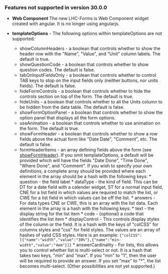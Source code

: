 ### Features not supported in version 30.0.0
* **Web Component** The new LHC-Forms is Web Component widget created with angular. It is no longer using
  angularjs.

* **templateOptions** - The following options within templateOptions are not supported:
  * showColumnHeaders - a boolean that controls whether to show the header row
      with the "Name", "Value", and "Unit" column labels.  The default is true.
  * showQuestionCode - a boolean that controls whether to show question codes.
      The default is false.
  * tabOnInputFieldsOnly - a boolean that controls whether to control TAB keys
      to stop on the input fields only (neither buttons, nor units fields).
      The default is false.
  * hideFormControls - a boolean that controls whether to hide the controls section
      on top of the form. The default is true.
  * hideUnits - a boolean that controls whether to all the Units column to
      be hidden from the data table. The default is false.
  * showFormOptionPanel - a boolean that controls whether to show the option panel
      that displays all the form options.
  * useAnimation - a boolean that controls whether to use animation on the form.
      The default is true.
  * <a name="showFormHeader"></a>showFormHeader - a boolean that controls whether to
      show a row fields above the actual form like "Date Date", "Comment", etc.
      The default is false.
  * formHeaderItems - an array defining fields above the form (see
      [showFormHeader](#showFormHeader)).  If you omit templateOptions, a default will be
      provided which will have the fields "Date Done", "Time Done", "Where
      Done", and "Comment". If you wish to specify your own definitions,
      a complete array should be provided where each
      element in the array should be a hash with the following keys:
        * question - the field label
        * dataType - the kind of field.  This can be DT for a date field with a
          calender widget, ST for a normal input field, CNE for a list field in
          which values are required to match the list, or CWE for a list field in
          which values can be off the list.
        * answers - For data types CNE or CWE, this is an array with the list
          data.  Each element in the array is a hash with the following keys:
          * text - the display string for the list item
          * code - (optional) a code that identifies the list item
        * displayControl - This controls display styles of the column or the field.
          It is a hash with the keys of "colCSS" for columns styles and "css" for field
          styles. The values are an array of hashes of valid CSS styles. Here is an example:
          `{"colCSS": [{"name":"width","value":"30%"},{"name":"min-width","value":"4em"}]}`
        * <a name="answerCardinality"></a>answerCardinality - For lists, this
          allows you to control whether list is multi-select or not.  It is a hash
          that takes two keys, "min" and "max".  If you "min" to "1", then the
          user will be required to provide an answer.  If you set "max" to "*",
          the list becomes multi-select.  (Other possibilities are not yet
          supported.)
